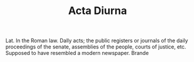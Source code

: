 ---
title: Acta Diurna
permalink: "/definitions/acta-diurna.html"
body: Lat. In the Roman law. Dally acts; the public registers or journals of the daily
  proceedings of the senate, assemblies of the people, courts of justice, etc. Supposed
  to have resembled a modern newspaper. Brande
published_at: '2018-07-07'
layout: post
---